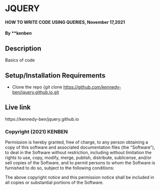 # JQUERY
#### HOW TO WRITE CODE USING QUERIES, November 17,2021
#### By **kenben
## Description
Basics of code
## Setup/Installation Requirements
* Clone the repo {git clone https://github.com/kennedy-ben/jquery.github.io.git

## Live link

 https://kennedy-ben/jquery.github.io

 ### Copyright (2021) KENBEN
 
Permission is hereby granted, free of charge, to any person obtaining a copy of this software and associated documentation files (the "Software"), to deal in the Software without restriction, including without limitation the rights to use, copy, modify, merge, publish, distribute, sublicense, and/or sell copies of the Software, and to permit persons to whom the Software is furnished to do so, subject to the following conditions:

The above copyright notice and this permission notice shall be included in all copies or substantial portions of the Software.